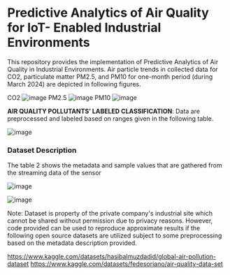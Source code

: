# Predictive Analytics of Air Quality for IoT- Enabled Industrial Environments
This repository provides the implementation of Predictive Analytics of Air Quality in Industrial Environments. Air particle trends in collected data for CO2, particulate matter PM2.5, and PM10 for one-month period (during March 2024) are depicted in following figures.

CO2
![image](https://github.com/user-attachments/assets/4b04859d-d38b-4021-9de8-59260f4924ce)
PM2.5
![image](https://github.com/user-attachments/assets/f630b2ba-6ee9-4b83-b28b-5debdc1df44f)
PM10
![image](https://github.com/user-attachments/assets/54734110-4813-4fab-9da9-dc21cd4efe7c)

**AIR QUALITY POLLUTANTS’ LABELED CLASSIFICATION**: 
Data are preprocessed and labeled based on ranges given in the following table.

![image](https://github.com/user-attachments/assets/db9e64bf-4387-4ddd-bcee-c66645c22892)

### Dataset Description

The table 2 shows the metadata and sample values that are gathered from the streaming data of the sensor

![image](https://github.com/user-attachments/assets/a2f4e3f7-0a13-4038-82f0-2e78527293e2)

![image](https://github.com/user-attachments/assets/6a5c2d17-c93b-40cc-b6f3-0b9ac64165ea)



Note: Dataset is property of the private company's industrial site which cannot be shared without permission due to privacy reasons. 
However, code provided can be used to reproduce approximate results if the following open source datasets are utilized subject to some preprocessing based on the metadata description provided.

https://www.kaggle.com/datasets/hasibalmuzdadid/global-air-pollution-dataset
https://www.kaggle.com/datasets/fedesoriano/air-quality-data-set
